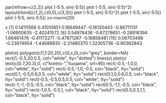 par(mfrow=c(2,2))
plot (-5:5, sin(-5:5))
plot (-5:5, sin(-5:5)^2)
layout(rbind(c(1,2),c(0,0),c(3,3)))
plot (-5:5, sin(-5:5)^2)
plot (-5:5, sin(-5:5))
plot (-5:5, sin(-5:5))
x<-rnorm(20)

x
 [1]  0.14111566  0.41010851  0.18649447 -0.16120443 -0.86711131 -1.06900635 -2.40241572
 [8]  0.54978436 -0.67278651 -0.28918394  1.66461476 -0.41172271 -0.47871267 -0.16858481
[15]  0.06703486 -0.23674954 -1.44688835 -2.21480370  1.32305736 -0.90362843

plot(x)
polygon(c(1,1:20,20),c(0,x,0),col="grey", border=NA)
rect(1,-0.5,20,0.5, col="white", lty="dotted")
lines(x)
plot(x)
text(c(0.7,20.3),0, c("kontro-","liuojama", srt=90)
rect(-0.5,-1,0,0, col="white", lty="solid")
rect(-0.5,-1,0,-0.5, col="black", lty="solid")
rect(0.1,-0.5,0.6,0.5, col="white", lty="solid")
rect(0.1,0,0.6,0.5, col="black", lty="solid")
rect(-0.5,-0.5,0.5,0.5, col="white", lty="solid")
rect(-1,-1,-0.5,-0.5, col="black", lty="solid")
rect(0.5,-1,1,-0.5, col="black", lty="solid")
rect(-1,0.5,-0.5,1, col="black", lty="solid")
rect(0.5,0.5,1,1, col="black", lty="solid")